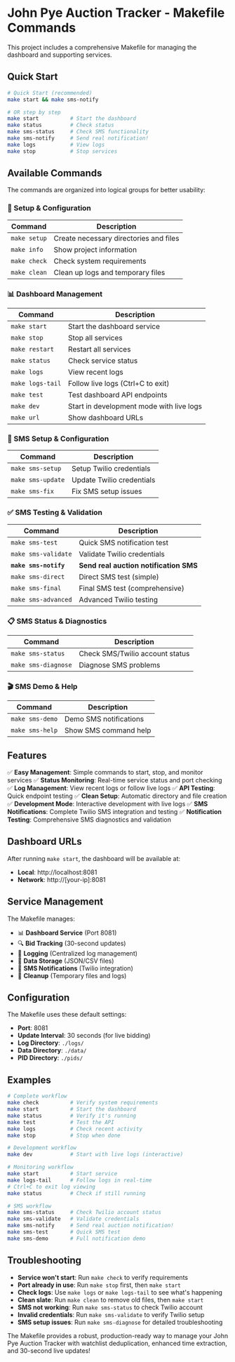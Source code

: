 # John Pye Auction Tracker - Makefile Commands

This project includes a comprehensive Makefile for managing the dashboard and supporting services.

## Quick Start

```bash
# Quick Start (recommended)
make start && make sms-notify

# OR step by step
make start          # Start the dashboard
make status         # Check status  
make sms-status     # Check SMS functionality
make sms-notify     # Send real notification!
make logs           # View logs
make stop           # Stop services
```

## Available Commands

The commands are organized into logical groups for better usability:

### 🔧 Setup & Configuration
| Command | Description |
|---------|-------------|
| `make setup` | Create necessary directories and files |
| `make info` | Show project information |
| `make check` | Check system requirements |
| `make clean` | Clean up logs and temporary files |

### 📊 Dashboard Management
| Command | Description |
|---------|-------------|
| `make start` | Start the dashboard service |
| `make stop` | Stop all services |
| `make restart` | Restart all services |
| `make status` | Check service status |
| `make logs` | View recent logs |
| `make logs-tail` | Follow live logs (Ctrl+C to exit) |
| `make test` | Test dashboard API endpoints |
| `make dev` | Start in development mode with live logs |
| `make url` | Show dashboard URLs |

### 📱 SMS Setup & Configuration
| Command | Description |
|---------|-------------|
| `make sms-setup` | Setup Twilio credentials |
| `make sms-update` | Update Twilio credentials |
| `make sms-fix` | Fix SMS setup issues |

### ✅ SMS Testing & Validation
| Command | Description |
|---------|-------------|
| `make sms-test` | Quick SMS notification test |
| `make sms-validate` | Validate Twilio credentials |
| **`make sms-notify`** | **Send real auction notification SMS** |
| `make sms-direct` | Direct SMS test (simple) |
| `make sms-final` | Final SMS test (comprehensive) |
| `make sms-advanced` | Advanced Twilio testing |

### 📋 SMS Status & Diagnostics
| Command | Description |
|---------|-------------|
| `make sms-status` | Check SMS/Twilio account status |
| `make sms-diagnose` | Diagnose SMS problems |

### 🎬 SMS Demo & Help
| Command | Description |
|---------|-------------|
| `make sms-demo` | Demo SMS notifications |
| `make sms-help` | Show SMS command help |

## Features

✅ **Easy Management**: Simple commands to start, stop, and monitor services
✅ **Status Monitoring**: Real-time service status and port checking
✅ **Log Management**: View recent logs or follow live logs
✅ **API Testing**: Quick endpoint testing
✅ **Clean Setup**: Automatic directory and file creation
✅ **Development Mode**: Interactive development with live logs
✅ **SMS Notifications**: Complete Twilio SMS integration and testing
✅ **Notification Testing**: Comprehensive SMS diagnostics and validation

## Dashboard URLs

After running `make start`, the dashboard will be available at:
- **Local**: http://localhost:8081
- **Network**: http://[your-ip]:8081

## Service Management

The Makefile manages:
- 📊 **Dashboard Service** (Port 8081)
- 🔍 **Bid Tracking** (30-second updates)
- 📝 **Logging** (Centralized log management)
- 🗼️ **Data Storage** (JSON/CSV files)
- 📱 **SMS Notifications** (Twilio integration)
- 🧹 **Cleanup** (Temporary files and logs)

## Configuration

The Makefile uses these default settings:
- **Port**: 8081
- **Update Interval**: 30 seconds (for live bidding)
- **Log Directory**: `./logs/`
- **Data Directory**: `./data/`
- **PID Directory**: `./pids/`

## Examples

```bash
# Complete workflow
make check          # Verify system requirements
make start          # Start the dashboard
make status         # Verify it's running
make test           # Test the API
make logs           # Check recent activity
make stop           # Stop when done

# Development workflow  
make dev            # Start with live logs (interactive)

# Monitoring workflow
make start          # Start service
make logs-tail      # Follow logs in real-time
# Ctrl+C to exit log viewing
make status         # Check if still running

# SMS workflow
make sms-status     # Check Twilio account status
make sms-validate   # Validate credentials
make sms-notify     # Send real auction notification!
make sms-test       # Quick SMS test
make sms-demo       # Full notification demo
```

## Troubleshooting

- **Service won't start**: Run `make check` to verify requirements
- **Port already in use**: Run `make stop` first, then `make start`
- **Check logs**: Use `make logs` or `make logs-tail` to see what's happening
- **Clean slate**: Run `make clean` to remove old files, then `make start`
- **SMS not working**: Run `make sms-status` to check Twilio account
- **Invalid credentials**: Run `make sms-validate` to verify Twilio setup
- **SMS setup issues**: Run `make sms-diagnose` for detailed troubleshooting

The Makefile provides a robust, production-ready way to manage your John Pye Auction Tracker with watchlist deduplication, enhanced time extraction, and 30-second live updates!